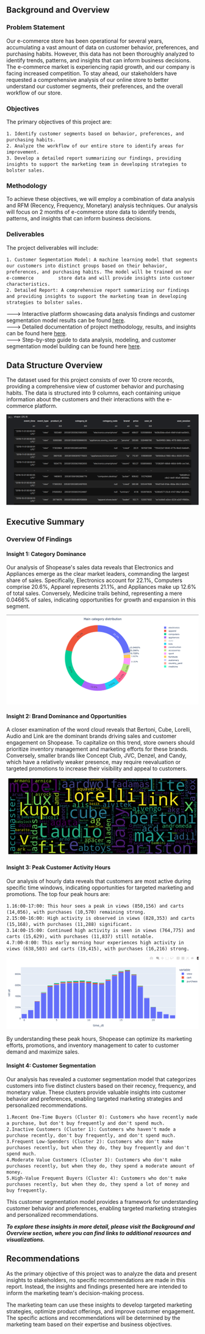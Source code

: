 ## Background and Overview

### Problem Statement

Our e-commerce store has been operational for several years, accumulating a vast amount of data on customer behavior, preferences, and purchasing habits. However, this data has not been thoroughly analyzed to identify trends, patterns, and insights that can inform business decisions. The e-commerce market is experiencing rapid growth, and our company is facing increased competition. To stay ahead, our stakeholders have requested a comprehensive analysis of our online store to better understand our customer segments, their preferences, and the overall workflow of our store.

### Objectives

The primary objectives of this project are:

    1. Identify customer segments based on behavior, preferences, and purchasing habits.
    2. Analyze the workflow of our entire store to identify areas for improvement.
    3. Develop a detailed report summarizing our findings, providing insights to support the marketing team in developing strategies to bolster sales.

### Methodology

To achieve these objectives, we will employ a combination of data analysis and RFM (Recency, Frequency, Monetary) analysis techniques. Our analysis will focus on 2 months of e-commerce store data to identify trends, patterns, and insights that can inform business decisions.

### Deliverables

The project deliverables will include:

    1. Customer Segmentation Model: A machine learning model that segments our customers into distinct groups based on their behavior, preferences, and purchasing habits. The model will be trained on our e-commerce         store data and will provide insights into customer characteristics.
    2. Detailed Report: A comprehensive report summarizing our findings and providing insights to support the marketing team in developing strategies to bolster sales.
    
---> Interactive platform showcasing data analysis findings and customer segmentation model results can be found [here](https://shopease.streamlit.app/home).
<br>
---> Detailed documentation of project methodology, results, and insights can be found here [here](https://shopease-analysis.readthedocs.io/en/latest/).
<br>
---> Step-by-step guide to data analysis, modeling, and customer segmentation model building can be found here [here](https://github.com/Sherwin-14/shopease_analysis/blob/master/eda-on-ecommerce-dataset.ipynb).



## Data Structure Overview
The dataset used for this project consists of over 10 crore records, providing a comprehensive view of customer behavior and purchasing habits. The data is structured into 9 columns, each containing unique information about the customers and their interactions with the e-commerce platform.

![Data Looks Like This](https://github.com/Sherwin-14/shopease_analysis/blob/master/strucutre.png)

## Executive Summary

### Overview Of Findings

#### Insight 1: Category Dominance 

Our analysis of Shopease's sales data reveals that Electronics and Appliances emerge as the clear market leaders, commanding the largest share of sales. Specifically, Electronics account for 22.1%, Computers comprise 20.6%, Apparel represents 21.1%, and Appliances make up 12.6% of total sales. Conversely, Medicine trails behind, representing a mere 0.0466% of sales, indicating opportunities for growth and expansion in this segment.

![Data Looks Like This](https://github.com/Sherwin-14/shopease_analysis/blob/master/docs/images/main_categories.png)

#### Insight 2: Brand Dominance and Opportunities

A closer examination of the word cloud reveals that Bertoni, Cube, Lorelli, Audio and Link are the dominant brands driving sales and customer engagement on Shopease. To capitalize on this trend, store owners should prioritize inventory management and marketing efforts for these brands. Conversely, smaller brands like Concept Club, JVC, Denzel, and Candy, which have a relatively weaker presence, may require reevaluation or targeted promotions to increase their visibility and appeal to customers.

![Data Looks Like This](https://github.com/Sherwin-14/shopease_analysis/blob/master/docs/images/most_popular_wordcloud.png)

#### Insight 3: Peak Customer Activity Hours

Our analysis of hourly data reveals that customers are most active during specific time windows, indicating opportunities for targeted marketing and promotions. The top four peak hours are:

    1.16:00-17:00: This hour sees a peak in views (850,156) and carts (14,056), with purchases (10,570) remaining strong.
    2.15:00-16:00: High activity is observed in views (828,353) and carts (15,168), with purchases (11,288) significant.
    3.14:00-15:00: Continued high activity is seen in views (764,775) and carts (15,629), with purchases (11,837) still notable.
    4.7:00-8:00: This early morning hour experiences high activity in views (638,503) and carts (19,415), with purchases (16,216) strong.

![Data Looks Like This](https://github.com/Sherwin-14/shopease_analysis/blob/master/docs/images/hour_eventtype.png)
  
By understanding these peak hours, Shopease can optimize its marketing efforts, promotions, and inventory management to cater to customer demand and maximize sales.

#### Insight 4: Customer Segmentation

Our analysis has revealed a customer segmentation model that categorizes customers into five distinct clusters based on their recency, frequency, and monetary value. These clusters provide valuable insights into customer behavior and preferences, enabling targeted marketing strategies and personalized recommendations.

    1.Recent One-Time Buyers (Cluster 0): Customers who have recently made a purchase, but don't buy frequently and don't spend much.
    2.Inactive Customers (Cluster 1): Customers who haven't made a purchase recently, don't buy frequently, and don't spend much.
    3.Frequent Low-Spenders (Cluster 2): Customers who don't make purchases recently, but when they do, they buy frequently and don't spend much.
    4.Moderate Value Customers (Cluster 3): Customers who don't make purchases recently, but when they do, they spend a moderate amount of money.
    5.High-Value Frequent Buyers (Cluster 4): Customers who don't make purchases recently, but when they do, they spend a lot of money and buy frequently.

This customer segmentation model provides a framework for understanding customer behavior and preferences, enabling targeted marketing strategies and personalized recommendations.

***To explore these insights in more detail, please visit the Background and Overview section, where you can find links to additional resources and visualizations.***

## Recommendations

As the primary objective of this project was to analyze the data and present insights to stakeholders, no specific recommendations are made in this report. Instead, the insights and findings presented here are intended to inform the marketing team's decision-making process.

The marketing team can use these insights to develop targeted marketing strategies, optimize product offerings, and improve customer engagement. The specific actions and recommendations will be determined by the marketing team based on their expertise and business objectives.


